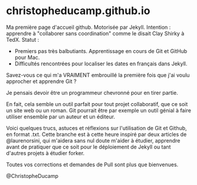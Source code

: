 christopheducamp.github.io
==========================

Ma première page d'accueil github. Motorisée par Jekyll. 
Intention : apprendre à "collaborer sans coordination" comme le disait Clay Shirky à TedX.
Statut : 
- Premiers pas très balbutiants. Apprentissage en cours de Git et GitHub pour Mac. 
- Difficultés rencontrées pour localiser les dates en français dans Jekyll.


Savez-vous ce qui m'a VRAIMENT embrouillé la première fois que j'ai voulu approcher et apprendre Git ?  

Je pensais devoir être un programmeur chevronné pour en tirer partie.

En fait, cela semble un outil parfait pour tout projet collaboratif, que ce soit un site web ou un roman. Git pourrait être par exemple un outil génial à faire utiliser ensemble par un auteur et un éditeur.

Voici quelques trucs, astuces et réflexions sur l'utilisation de Git et Github, en format .txt. Cette branche est à cette heure inspiré par deux articles de @laurenorsini, qui m'aidera sans nul doute m'aider à étudier, apprendre avant de pratiquer que ce soit pour le déploiement de Jekyll ou tant d'autres projets à étudier forker.

Toutes vos corrections et demandes de Pull sont plus que bienvenues.

@ChristopheDucamp 


